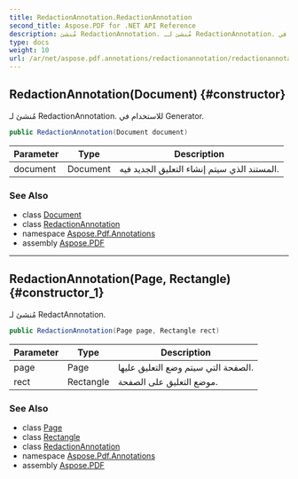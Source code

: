 ```yaml
---
title: RedactionAnnotation.RedactionAnnotation
second_title: Aspose.PDF for .NET API Reference
description: مُنشئ RedactionAnnotation. مُنشئ لـ RedactionAnnotation. للاستخدام في Generator
type: docs
weight: 10
url: /ar/net/aspose.pdf.annotations/redactionannotation/redactionannotation/
---
```

## RedactionAnnotation(Document) {#constructor}

مُنشئ لـ RedactionAnnotation. للاستخدام في Generator.

```csharp
public RedactionAnnotation(Document document)
```

| Parameter | Type | Description |
| --- | --- | --- |
| document | Document | المستند الذي سيتم إنشاء التعليق الجديد فيه. |

### See Also

* class [Document](../../../aspose.pdf/document/)
* class [RedactionAnnotation](../)
* namespace [Aspose.Pdf.Annotations](../../../aspose.pdf.annotations/)
* assembly [Aspose.PDF](../../../)

---

## RedactionAnnotation(Page, Rectangle) {#constructor_1}

مُنشئ لـ RedactAnnotation.

```csharp
public RedactionAnnotation(Page page, Rectangle rect)
```

| Parameter | Type | Description |
| --- | --- | --- |
| page | Page | الصفحة التي سيتم وضع التعليق عليها. |
| rect | Rectangle | موضع التعليق على الصفحة. |

### See Also

* class [Page](../../../aspose.pdf/page/)
* class [Rectangle](../../../aspose.pdf/rectangle/)
* class [RedactionAnnotation](../)
* namespace [Aspose.Pdf.Annotations](../../../aspose.pdf.annotations/)
* assembly [Aspose.PDF](../../../)